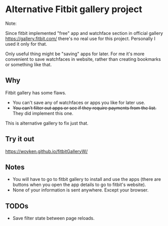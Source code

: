 # Alternative Fitbit gallery project

Note:

Since fitbit implemented "free" app and watchface section in official gallery <https://gallery.fitbit.com/> there's no real use for this project. Personally I used it only for that.

Only useful thing might be "saving" apps for later. For me it's more convenient to save watchfaces in website, rather than creating bookmarks or something like that.

## Why

Fitbit gallery has some flaws.

- You can't save any of watchfaces or apps you like for later use.
- <s>You can't filter out apps or see if they require payments from the list.</s> They did implement this one.

This is alternative gallery to fix just that.

## Try it out

<https://woyken.github.io/fitbitGalleryW/>

## Notes

- You will have to go to fitbit gallery to install and use the apps (there are buttons when you open the app details to go to fitbit's website).
- None of your information is sent anywhere. Except your browser.

## TODOs

- Save filter state between page reloads.
